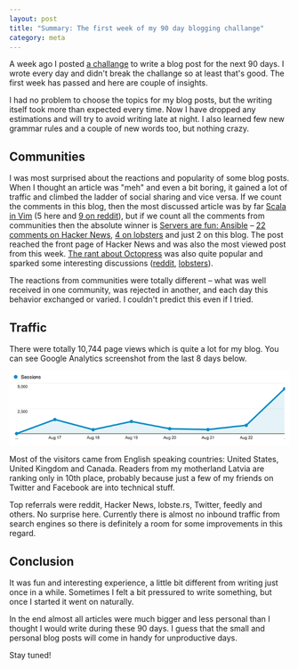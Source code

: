 ```yaml
---
layout: post
title: "Summary: The first week of my 90 day blogging challange"
category: meta
---
```


A week ago I posted [a challange](http://lauris.github.io/2014/08/14/blog-like-theres-nobody-reading/) to write a blog post for the next 90 days. I wrote every day and didn't break the challange so at least that's good. The first week has passed and here are couple of insights. 

<!-- more -->

I had no problem to choose the topics for my blog posts, but the writing itself took more than expected every time. Now I have dropped any estimations and will try to avoid writing late at night. I also learned few new grammar rules and a couple of new words too, but nothing crazy. 

## Communities

I was most surprised about the reactions and popularity of some blog posts. When I thought an article was "meh" and even a bit boring, it gained a lot of traffic and climbed the ladder of social sharing and vice versa. If we count the comments in this blog, then the most discussed article was by far [Scala in Vim](http://lauris.github.io/vim/2014/08/21/scala-in-vim/) (5 here and [9 on reddit](http://www.reddit.com/r/scala/comments/2e9qge/scala_in_vim/)), but if we count all the comments from communities then the absolute winner is [Servers are fun: Ansible](http://lauris.github.io/servers/2014/08/22/servers-are-fun-ansible/) – [22 comments on Hacker News](https://news.ycombinator.com/item?id=8215614), [4 on lobsters](https://lobste.rs/s/e4aqw6/servers_are_fun_ansible) and just 2 on this blog. The post reached the front page of Hacker News and was also the most viewed post from this week. [The rant about Octopress](http://lauris.github.io/blogging/2014/08/16/jekyll-vs-octopress/) was also quite popular and sparked some interesting discussions ([reddit](http://www.reddit.com/r/programming/comments/2dr5ue/a_tiny_rant_jekyll_vs_octopress/), [lobsters](https://lobste.rs/s/qsqkbz/a_tiny_rant_jekyll_vs_octopress)). 

The reactions from communities were totally different – what was well received in one community, was rejected in another, and each day this behavior exchanged or varied. I couldn't predict this even if I tried. 

## Traffic

There were totally 10,744 page views which is quite a lot for my blog. You can see Google Analytics screenshot from the last 8 days below.

<img src="/images/blog/google-analytics.png" alt="Google Analytics screenshot">

Most of the visitors came from English speaking countries: United States, United Kingdom and Canada. Readers from my motherland Latvia are ranking only in 10th place, probably because just a few of my friends on Twitter and Facebook are into technical stuff.

Top referrals were reddit, Hacker News, lobste.rs, Twitter, feedly and others. No surprise here. Currently there is almost no inbound traffic from search engines so there is definitely a room for some improvements in this regard.

## Conclusion

It was fun and interesting experience, a little bit different from writing just once in a while. Sometimes I felt a bit pressured to write something, but once I started it went on naturally.

In the end almost all articles were much bigger and less personal than I thought I would write during these 90 days. I guess that the small and personal blog posts will come in handy for unproductive days.

Stay tuned!